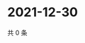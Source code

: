 # 2021-12-30

共 0 条

<!-- BEGIN WEIBO -->
<!-- 最后更新时间 Thu Dec 30 2021 16:18:13 GMT+0800 (China Standard Time) -->

<!-- END WEIBO -->
